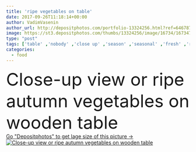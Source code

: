 ```yaml
---
title: 'ripe vegetables on table'
date: 2017-09-26T11:18:14+00:00
author: VadimVasenin
author_url: http://depositphotos.com/portfolio-13324256.html?ref=64678756
image: https://st3.depositphotos.com/thumbs/13324256/image/16734/167347260/api_thumb_450.jpg?forcejpeg=true
type: "post"
tags: ['table' ,'nobody' ,'close up' ,'season' ,'seasonal' ,'fresh' ,'rural' ,'autumn' ,'healthy' ,'natural' ,'raw' ,'food' ,'wooden' ,'cooking' ,'diet' ,'fall' ,'tasty' ,'meal' ,'ripe' ,'eating' ,'freshness' ,'rustic' ,'nutrition' ,'eggplant' ,'harvest' ,'vegetables' ,'agriculture' ,'organic' ,'garlic' ,'Dieting' ,'cabbage' ,'cloves' ,'beet' ,'beetroot' ,'unprocessed' ]
categories: 
  - food
---
```

<div aling="center">
            <font size="60"> Close-up view or ripe autumn vegetables on wooden table</font>   
</div>
<div>
    <a href='https://depositphotos.com/167347260/stock-photo-ripe-vegetables-on-table.html?ref=64678756' target=_blank > Go "Depositphotos" to get lage size of this picture ->
        <img href='https://depositphotos.com/167347260/stock-photo-ripe-vegetables-on-table.html?ref=64678756' src='https://st3.depositphotos.com/13324256/16734/i/950/depositphotos_167347260-stock-photo-ripe-vegetables-on-table.jpg?forcejpeg=true' alt='Close-up view or ripe autumn vegetables on wooden table' >
    </a>
</div>
